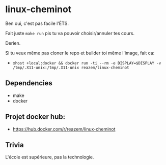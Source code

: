 # linux-cheminot

Ben oui, c'est pas facile l'ÉTS.

Fait juste ``make run`` pis tu va pouvoir choisir/annuler tes cours.

Derien.

Si tu veux même pas cloner le repo et builder toi même l'image, fait ca:
 - ``xhost +local:docker && docker run -ti --rm -e DISPLAY=$DISPLAY -v /tmp/.X11-unix:/tmp/.X11-unix reazem/linux-cheminot``

## Dependencies

- make
- docker


## Projet docker hub:

- https://hub.docker.com/r/reazem/linux-cheminot

## Trivia

L'école est supérieure, pas la technologie.
